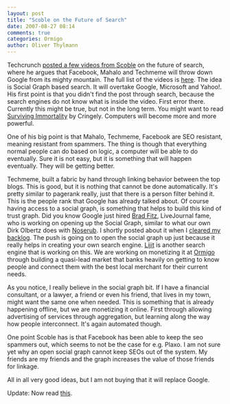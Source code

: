 ```yaml
---
layout: post
title: "Scoble on the Future of Search"
date: 2007-08-27 08:14
comments: true
categories: Ormigo
author: Oliver Thylmann
---
```











Techcrunch [posted a few videos from Scoble](http://www.techcrunch.com/2007/08/26/google-will-be-beaten-by-facebook-maholo-scoble/) on the future of search, where he argues that Facebook, Mahalo and Techmeme will throw down Google from its mighty mountain. The full list of the videos is [here](http://scobleizer.com/2007/08/26/why-mahalo-techmeme-and-facebook-are-going-to-kick-googles-butt-in-four-years/). The idea is Social Graph based search. It will overtake Google, Microsoft and Yahoo!.
His first point is that you didn't find the post through search, because the search engines do not know what is inside the video. First error there. Currently this might be true, but not in the long term. You might want to read [Surviving Immortality](http://www.pbs.org/cringely/pulpit/2007/pulpit_20070817_002727.html) by Cringely. Computers will become more and more powerful.

One of his big point is that Mahalo, Techmeme, Facebook are SEO resistant, meaning resistant from spammers. The thing is though that everything normal people can do based on logic, a computer will be able to do eventually. Sure it is not easy, but it is something that will happen eventually. They will be getting better.

Techmeme, built a fabric by hand through linking behavior between the top blogs. This is good, but it is nothing that cannot be done automatically. It's pretty similar to pagerank really, just that there is a person filter behind it. This is the people rank that Google has already talked about. Of course having access to a social graph, is something that helps to build this kind of trust graph. Did you know Google just hired [Brad Fitz](http://www.bradfitz.com/), LiveJournal fame, who is working on opening up the Social Graph, similar to what our own Dirk Olbertz does with [Noserub](http://noserub.com). I shortly posted about it when I [cleared my backlog](http://blog.thylmann.net/2007/08/21/clearing-the-backlog/). The push is going on to open the social graph up just because it really helps in creating your own search engine. [Lijit](http://www.lijit.com/) is another search engine that is working on this. We are working on monetizing it at [Ormigo](http://www.lijit.com/) through building a quasi-lead market that banks heavily on getting to know people and connect them with the best local merchant for their current needs.

As you notice, I really believe in the social graph bit. If I have a financial consultant, or a lawyer, a friend or even his friend, that lives in my town, might want the same one when needed. This is something that is already happening offline, but we are monetizing it online. First through allowing advertising of services through aggregation, but learning along the way how people interconnect. It's again automated though.

One point Scoble has is that Facebook has been able to keep the seo spammers out, which seems to not be the case for e.g. Plaxo. I am not sure yet why an open social graph cannot keep SEOs out of the system. My friends are my friends and the graph increases the value of those friends for linkage.

All in all very good ideas, but I am not buying that it will replace Google.

Update: Now read [this](http://www.roughtype.com/archives/2007/08/googles_friendt.php).


